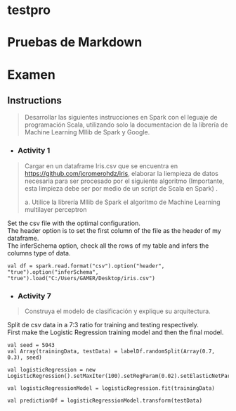 # testpro

# Pruebas de Markdown
# Examen 
## Instructions
> Desarrollar las siguientes instrucciones en Spark con el leguaje de programación Scala,
> utilizando solo la documentacion de la librería de Machine Learning Mllib de Spark y
> Google.

- ### Activity 1
> Cargar en un dataframe Iris.csv que se encuentra en
> https://github.com/jcromerohdz/iris, elaborar la liempieza de datos necesaria para ser
> procesado por el siguiente algoritmo (Importante, esta limpieza debe ser por
> medio de un script de Scala en Spark) . 
> 
> a. Utilice la librería Mllib de Spark el algoritmo de Machine Learning multilayer
> perceptron

Set the csv file with the optimal configuration. <br>
The header option is to set the first column of the file as the header of my dataframe. <br>
The inferSchema option, check all the rows of my table and infers the columns type of data. <br>

```
val df = spark.read.format("csv").option("header", "true").option("inferSchema", "true").load("C:/Users/GAMER/Desktop/iris.csv")
```

- ### Activity 7
 > Construya el modelo de clasificación y explique su arquitectura.
 
Split de csv data in a 7:3 ratio for training and testing respectively. <br>
First make the Logistic Regression training model and then the final model. <br>

```
val seed = 5043
val Array(trainingData, testData) = labelDf.randomSplit(Array(0.7, 0.3), seed)

val logisticRegression = new LogisticRegression().setMaxIter(100).setRegParam(0.02).setElasticNetParam(0.8)

val logisticRegressionModel = logisticRegression.fit(trainingData)

val predictionDf = logisticRegressionModel.transform(testData)
```
